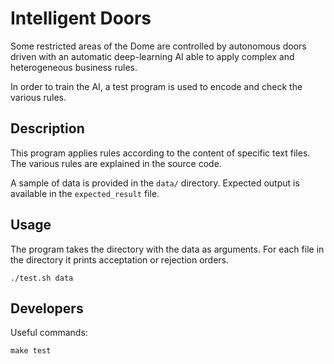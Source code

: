 # Intelligent Doors 

Some restricted areas of the Dome are controlled by autonomous doors driven with an automatic deep-learning AI able to apply complex and heterogeneous business rules.

In order to train the AI, a test program is used to encode and check the various rules.

## Description

This program applies rules according to the content of specific text files.
The various rules are explained in the source code.

A sample of data is provided in the `data/` directory.
Expected output is available in the `expected_result` file.

## Usage

The program takes the directory with the data as arguments.
For each file in the directory it prints acceptation or rejection orders. 

~~~
./test.sh data
~~~

## Developers

Useful commands:

	make test

